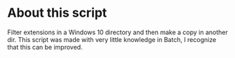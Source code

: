 # About this script
Filter extensions in a Windows 10 directory and then make a copy in another dir. This script was made with very little knowledge in Batch, I recognize that this can be improved.
